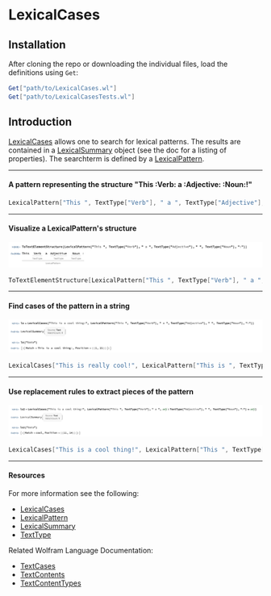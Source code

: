 # LexicalCases

## Installation

After cloning the repo or downloading the individual files, load the definitions using `Get`:

```Mathematica
Get["path/to/LexicalCases.wl"]
Get["path/to/LexicalCasesTests.wl"]
```


## Introduction

[LexicalCases](./LexicalCases.md) allows one to search for lexical patterns. The results are contained in a [LexicalSummary](./LexicalSummary.md) object (see the doc for a listing of properties). The searchterm is defined by a [LexicalPattern](./LexicalPattern.md).

---
#### A pattern representing the structure "This :Verb: a :Adjective: :Noun:!"

```Mathematica
LexicalPattern["This ", TextType["Verb"], " a ", TextType["Adjective"], " ", TextType["Noun"], "!"]
```
---
#### Visualize a LexicalPattern's structure
![Text Element Structure of a Lexical Pattern](./assets/images/LexicalPattern-TextElementStructure.png)


```Mathematica
ToTextElementStructure[LexicalPattern["This ", TextType["Verb"], " a ", TextType["Adjective"], " ", TextType["Noun"], "!"]]
```
---
#### Find cases of the pattern in a string
![Lexical Cases Example on a string](./assets/images/LexicalCases-Example1.png)


```Mathematica
LexicalCases["This is really cool!", LexicalPattern["This is ", TextType["Adverb"], " ", TextType["Adjective"],"!"]]
```
---
#### Use replacement rules to extract pieces of the pattern
![Lexical Cases Example with Rule on a string](./assets/images/LexicalCases-Example1_Rule.png)


```Mathematica
LexicalCases["This is a cool thing!", LexicalPattern["This ", TextType["Verb"], " a ", adj : TextType["Adjective"], " ", TextType["Noun"], "!"] :> adj]
```

---
#### Resources

For more information see the following:
* [LexicalCases](./LexicalCases.md)
* [LexicalPattern](./LexicalPattern.md)
* [LexicalSummary](./LexicalSummary.md)
* [TextType](./TextType.md)

Related Wolfram Language Documentation:
* [TextCases](https://reference.wolfram.com/language/ref/TextCases.html)
* [TextContents](https://reference.wolfram.com/language/ref/TextContents.html)
* [TextContentTypes](https://reference.wolfram.com/language/guide/TextContentTypes.html)
